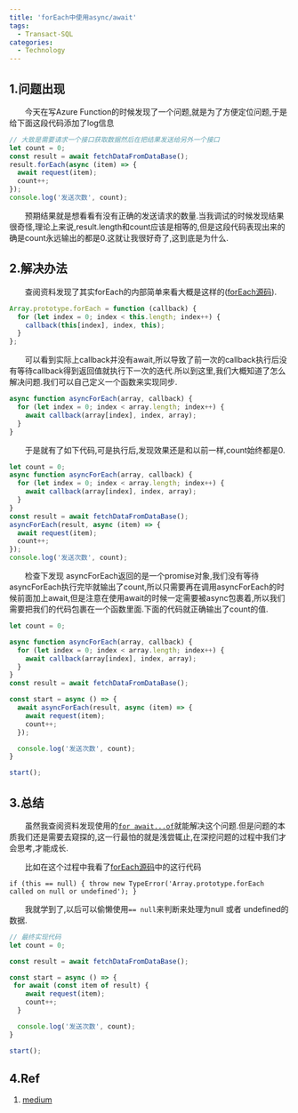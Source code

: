 ```yaml
---
title: 'forEach中使用async/await'
tags:
  - Transact-SQL
categories:
  - Technology
---
```

## 1.问题出现
&emsp;&emsp;今天在写Azure Function的时候发现了一个问题,就是为了方便定位问题,于是给下面这段代码添加了log信息

```js
// 大致是需要请求一个接口获取数据然后在把结果发送给另外一个接口
let count = 0;
const result = await fetchDataFromDataBase();
result.forEach(async (item) => {
  await request(item);
  count++;
});
console.log('发送次数', count);
```

&emsp;&emsp;预期结果就是想看看有没有正确的发送请求的数量.当我调试的时候发现结果很奇怪,理论上来说,result.length和count应该是相等的,但是这段代码表现出来的确是count永远输出的都是0.这就让我很好奇了,这到底是为什么.

## 2.解决办法

&emsp;&emsp;查阅资料发现了其实forEach的内部简单来看大概是这样的([forEach源码](https://developer.mozilla.org/en-US/docs/Web/JavaScript/Reference/Global_Objects/Array/forEach#polyfill)).

```js
Array.prototype.forEach = function (callback) {
  for (let index = 0; index < this.length; index++) {
    callback(this[index], index, this);
  }
};
```

&emsp;&emsp;可以看到实际上callback并没有await,所以导致了前一次的callback执行后没有等待callback得到返回值就执行下一次的迭代.所以到这里,我们大概知道了怎么解决问题.我们可以自己定义一个函数来实现同步.

```js
async function asyncForEach(array, callback) {
  for (let index = 0; index < array.length; index++) {
    await callback(array[index], index, array);
  }
}
```

&emsp;&emsp;于是就有了如下代码,可是执行后,发现效果还是和以前一样,count始终都是0.

```js
let count = 0;
async function asyncForEach(array, callback) {
  for (let index = 0; index < array.length; index++) {
    await callback(array[index], index, array);
  }
}
const result = await fetchDataFromDataBase();
asyncForEach(result, async (item) => {
  await request(item);
  count++;
});
console.log('发送次数', count);
```

&emsp;&emsp;检查下发现 asyncForEach返回的是一个promise对象,我们没有等待asyncForEach执行完毕就输出了count,所以只需要再在调用asyncForEach的时候前面加上await,但是注意在使用await的时候一定需要被async包裹着,所以我们需要把我们的代码包裹在一个函数里面.下面的代码就正确输出了count的值.

```js
let count = 0;

async function asyncForEach(array, callback) {
  for (let index = 0; index < array.length; index++) {
    await callback(array[index], index, array);
  }
}
const result = await fetchDataFromDataBase();

const start = async () => {
  await asyncForEach(result, async (item) => {
    await request(item);
    count++;
  });

  console.log('发送次数', count);
}

start();

```

## 3.总结

&emsp;&emsp;虽然我查阅资料发现使用的[`for await...of`](https://developer.mozilla.org/en-US/docs/Web/JavaScript/Reference/Statements/for-await...of)就能解决这个问题.但是问题的本质我们还是需要去窥探的,这一行最怕的就是浅尝辄止,在深挖问题的过程中我们才会思考,才能成长.

&emsp;&emsp;比如在这个过程中我看了[forEach源码](https://developer.mozilla.org/en-US/docs/Web/JavaScript/Reference/Global_Objects/Array/forEach#polyfill)中的这行代码

`if (this == null) { throw new TypeError('Array.prototype.forEach called on null or undefined'); }`

&emsp;&emsp;我就学到了,以后可以偷懒使用`== null`来判断来处理为null 或者 undefined的数据.

```js
// 最终实现代码
let count = 0;

const result = await fetchDataFromDataBase();

const start = async () => {
 for await (const item of result) {
    await request(item);
    count++;
  }

  console.log('发送次数', count);
}

start();
```

## 4.Ref
1. [medium](https://codeburst.io/javascript-async-await-with-foreach-b6ba62bbf404)